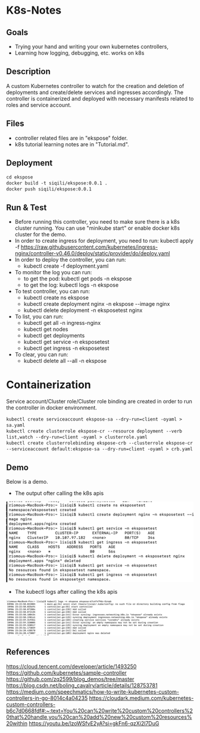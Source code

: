 # K8s-Notes

## Goals
 - Trying your hand and writing your own kubernetes controllers,
 - Learning how logging, debugging, etc. works on k8s

## Description

A custom Kubernetes controller to watch for the creation and deletion of deployments and create/delete services and ingresses accordingly. The controller is containerized and deployed with necessary manifests related to roles and service account.

 ## Files

- controller related files are in "ekspose" folder.
- k8s tutorial learning notes are in "Tutorial.md".

## Deployment
```
cd ekspose
docker build -t siqili/ekspose:0.0.1 .
docker push siqili/ekspose:0.0.1 
```

## Run & Test

- Before running this controller, you need to make sure there is a k8s cluster running. You can use "minikube start" or enable docker k8s cluster for the demo.
- In order to create ingress for deployment, you need to run: kubectl apply -f https://raw.githubusercontent.com/kubernetes/ingress-nginx/controller-v0.46.0/deploy/static/provider/do/deploy.yaml
- In order to deploy the controller, you can run:
    - kubectl create -f deployment.yaml
- To monitor the log you can run:
    - to get the pod: kubectl get pods -n ekspose
    - to get the log: kubectl logs -n ekspose
- To test controller, you can run:
    - kubectl create ns ekspose
    - kubectl create deployment nginx -n ekspose --image nginx
    - kubectl delete deployment -n eksposetest nginx
- To list, you can run:
    - kubectl get all -n ingress-nginx
    - kubectl get nodes
    - kubectl get deployments
    - kubectl get service -n eksposetest
    - kubectl get ingress -n eksposetest
- To clear, you can run: 
    - kubectl delete all --all -n ekspose

# Containerization

Service account/Cluster role/Cluster role binding are created in order to run the controller in docker environment.
```
kubectl create serviceaccount ekspose-sa --dry-run=client -oyaml > sa.yaml 
kubectl create clusterrole ekspose-cr --resource deployment --verb list,watch --dry-run=client -oyaml > clusterrole.yaml 
kubectl create clusterrolebinding ekspose-crb --clusterrole ekspose-cr --serviceaccount default:ekspose-sa --dry-run=client -oyaml > crb.yaml
```

## Demo

Below is a demo. 

- The output ofter calling the k8s apis

![image](./img/k8sapi.png)

- The kubectl logs after calling the k8s apis

![image](./img/log.png)

## References
https://cloud.tencent.com/developer/article/1493250
https://github.com/kubernetes/sample-controller
https://github.com/zq2599/blog_demos/tree/master
https://blog.csdn.net/boling_cavalry/article/details/128753781
https://medium.com/speechmatics/how-to-write-kubernetes-custom-controllers-in-go-8014c4a04235
https://cloudark.medium.com/kubernetes-custom-controllers-b6c7d0668fdf#:~:text=You%20can%20write%20custom%20controllers%20that%20handle,you%20can%20add%20new%20custom%20resources%20within
https://youtu.be/lzoWSfvE2yA?si=gkFn6-qzXi2l7DuG
